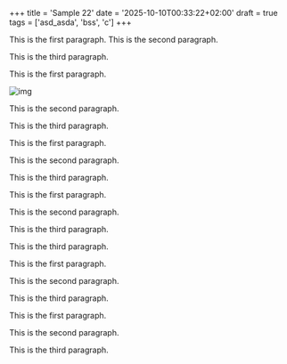 +++
title = 'Sample 22'
date = '2025-10-10T00:33:22+02:00'
draft = true
tags = ['asd_asda', 'bss', 'c']
+++

This is the first paragraph.
This is the second paragraph.

This is the third paragraph.

This is the first paragraph.

![img](https://gohugo.io/images/hugo-logo-wide.svg)

This is the second paragraph.

This is the third paragraph.

This is the first paragraph.

This is the second paragraph.

This is the third paragraph.

This is the first paragraph.

This is the second paragraph.

This is the third paragraph.

This is the third paragraph.

This is the first paragraph.

This is the second paragraph.

This is the third paragraph.

This is the first paragraph.

This is the second paragraph.

This is the third paragraph.
